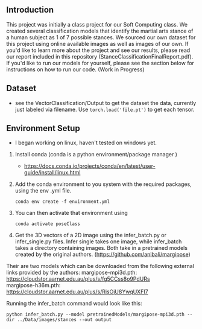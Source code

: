 ## Introduction
This project was initially a class project for our Soft Computing class. We created several classification models that identify the martial arts stance of a human subject as 1 of 7 possible stances. We sourced our own dataset for this project using online available images as well as images of our own.
If you'd like to learn more about the project and see our results, please read our report included in this repository (StanceClassificationFinalReport.pdf).
If you'd like to run our models for yourself, please see the section below for instructions on how to run our code. (Work in Progress)
 
## Dataset
* see the VectorClassification/Output to get the dataset the data, currently just labeled via filename. Use ```torch.load('file.pt')```
to get each tensor.

## Environment Setup 
* I began working on linux, haven't tested on windows yet. 
1. Install conda (conda is a python environment/package manager )
    * https://docs.conda.io/projects/conda/en/latest/user-guide/install/linux.html
2. Add the conda environment to you system with the required packages, using the env .yml file. 

    ```conda env create -f environment.yml```
3. You can then activate that environment using 

    ```conda activate poseClass```

4. Get the 3D vectors of a 2D image using the infer_batch.py or infer_single.py files. Infer single takes one image, while infer_batch takes a directory containing images. Both take in a pretrained models created by the original authors. (https://github.com/anibali/margipose)

Their are two models which can be downloaded from the following external links provided by the authors:
margipose-mpi3d.pth: https://cloudstor.aarnet.edu.au/plus/s/fg5CCss8o9PdURs  
margipose-h36m.pth: https://cloudstor.aarnet.edu.au/plus/s/RisOjU8YwqUXFI7  

Running the infer_batch command would look like this:

```python infer_batch.py --model pretrainedModels/margipose-mpi3d.pth --dir ../Data/images/stances --out output ```
